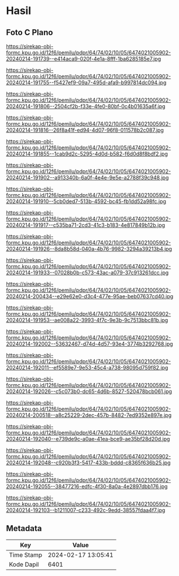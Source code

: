 # Hasil

## Foto C Plano

https://sirekap-obj-formc.kpu.go.id/12f6/pemilu/pdpr/64/74/02/10/05/6474021005902-20240214-191739--e414aca9-020f-4e1a-8fff-1ba6285185e7.jpg

https://sirekap-obj-formc.kpu.go.id/12f6/pemilu/pdpr/64/74/02/10/05/6474021005902-20240214-191755--f5427ef9-09a7-495d-afa9-b997814dc094.jpg

https://sirekap-obj-formc.kpu.go.id/12f6/pemilu/pdpr/64/74/02/10/05/6474021005902-20240214-191806--2504cf2b-f33e-4fe0-80bf-0c4b01635a6f.jpg

https://sirekap-obj-formc.kpu.go.id/12f6/pemilu/pdpr/64/74/02/10/05/6474021005902-20240214-191816--26f8a41f-ed94-4d07-96f8-011578b2c087.jpg

https://sirekap-obj-formc.kpu.go.id/12f6/pemilu/pdpr/64/74/02/10/05/6474021005902-20240214-191855--1cab9d2c-5295-4d0d-b582-f6d0d8f8bdf2.jpg

https://sirekap-obj-formc.kpu.go.id/12f6/pemilu/pdpr/64/74/02/10/05/6474021005902-20240214-191902--a913340b-6a0f-4e4e-9e5e-a2788f39c948.jpg

https://sirekap-obj-formc.kpu.go.id/12f6/pemilu/pdpr/64/74/02/10/05/6474021005902-20240214-191910--5cb0ded7-513b-4592-bc45-fb1dd52a98fc.jpg

https://sirekap-obj-formc.kpu.go.id/12f6/pemilu/pdpr/64/74/02/10/05/6474021005902-20240214-191917--c535ba71-2cd3-41c3-b183-4e817849b12b.jpg

https://sirekap-obj-formc.kpu.go.id/12f6/pemilu/pdpr/64/74/02/10/05/6474021005902-20240214-191926--8da8b58d-040a-4b76-9982-3294a39213b4.jpg

https://sirekap-obj-formc.kpu.go.id/12f6/pemilu/pdpr/64/74/02/10/05/6474021005902-20240214-191933--07028b0b-c573-43ac-a079-37c913261dcc.jpg

https://sirekap-obj-formc.kpu.go.id/12f6/pemilu/pdpr/64/74/02/10/05/6474021005902-20240214-200434--e29e62e0-d3c4-477e-95ae-beb07637cd40.jpg

https://sirekap-obj-formc.kpu.go.id/12f6/pemilu/pdpr/64/74/02/10/05/6474021005902-20240214-191953--ae008a22-3993-4f7c-9e3b-9c7513bbc81b.jpg

https://sirekap-obj-formc.kpu.go.id/12f6/pemilu/pdpr/64/74/02/10/05/6474021005902-20240214-192002--53632467-d74d-4d57-93e4-3774b3292768.jpg

https://sirekap-obj-formc.kpu.go.id/12f6/pemilu/pdpr/64/74/02/10/05/6474021005902-20240214-192011--ef5589e7-9e53-45c4-a738-98095d759f82.jpg

https://sirekap-obj-formc.kpu.go.id/12f6/pemilu/pdpr/64/74/02/10/05/6474021005902-20240214-192026--c5c073b0-dc65-4d6b-8527-520478bcb061.jpg

https://sirekap-obj-formc.kpu.go.id/12f6/pemilu/pdpr/64/74/02/10/05/6474021005902-20240214-200518--a8c25229-2dec-457b-8482-7ed9352e897e.jpg

https://sirekap-obj-formc.kpu.go.id/12f6/pemilu/pdpr/64/74/02/10/05/6474021005902-20240214-192040--e739de9c-a0ae-41ea-bce9-ae35bf28d20d.jpg

https://sirekap-obj-formc.kpu.go.id/12f6/pemilu/pdpr/64/74/02/10/05/6474021005902-20240214-192048--c920b3f3-5417-433b-bddd-c8365f636b25.jpg

https://sirekap-obj-formc.kpu.go.id/12f6/pemilu/pdpr/64/74/02/10/05/6474021005902-20240214-192055--38477216-edfc-4f30-8a0a-4e2897dbb176.jpg

https://sirekap-obj-formc.kpu.go.id/12f6/pemilu/pdpr/64/74/02/10/05/6474021005902-20240214-192103--b1211007-c233-492c-9edd-38557fdaa4f7.jpg


## Metadata

| Key        | Value               |
| ---------- | ------------------- |
| Time Stamp | 2024-02-17 13:05:41 |
| Kode Dapil | 6401                |



